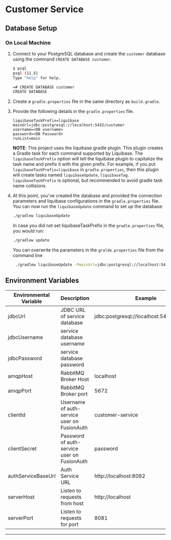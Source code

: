 # Customer Service

## Database Setup

### On Local Machine

1.  Connect to your PostgreSQL database and create the `customer` database using the command `CREATE DATABASE customer`.

    ```sh
    $ psql
    psql (11.5)
    Type "help" for help.

    =# CREATE DATABASE customer
    CREATE DATABASE
    ```

2.  Create a `gradle.properties` file in the same directory as `build.gradle`.
3.  Provide the following details in the `gradle.properties` file.

    ```
    liquibaseTaskPrefix=liquibase
    mainUrl=jdbc:postgresql://localhost:5432/customer
    username=<DB username>
    password=<DB Password>
    runList=main
    ```

    **NOTE**: This project uses the liquibase gradle plugin. This plugin creates a Gradle task for each command supported by Liquibase. The `liquibaseTaskPrefix` option will tell the liquibase plugin to capitalize the task name and prefix it with the given prefix. For example, if you put `liquibaseTaskPrefix=liquibase` in `gradle.properties`, then this plugin will create tasks named `liquibaseUpdate`, `liquibaseTag`. `liquibaseTaskPrefix` is optional, but recommended to avoid gradle task name collisions.

4.  At this point, you've created the database and provided the connection parameters and liquibase configurations in the `gradle.properties` file.
    You can now run the `liquibaseUpdate` command to set up the database:

    ```sh
    ./gradlew liquibaseUpdate
    ```

    In case you did not set liquibaseTaskPrefix in the `gradle.properties` file, you would run:

    ```sh
    ./gradlew update
    ```

    You can overwrite the parameters in the `gralde.properties` file from the command line

    ```sh
     ./gradlew liquibaseUpdate -PmainUrl=jdbc:postgresql://localhost:5432/customer -Pusername=john.doe -Ppassword=123456 -PrunList=main
    ```

## Environment Variables

| Environmental Variable | Description                                 | Example                                   | required |
| ---------------------- | ------------------------------------------- | ----------------------------------------- | -------- |
| jdbcUrl                | JDBC URL of service database                | jdbc:postgresql://localhost:5432/customer | true     |
| jdbcUsername           | service database username                   |                                           | true     |
| jdbcPassword           | service database password                   |                                           | true     |
| amqpHost               | RabbitMQ Broker Host                        | localhost                                 | true     |
| amqpPort               | RabbitMQ Broker port                        | 5672                                      | true     |
| clientId               | Username of auth-service user on FusionAuth | customer-service                          | true     |
| clientSecret           | Password of auth-service user on FusionAuth | password                                  | true     |
| authServiceBaseUrl     | Auth Service URL                            | http://localhost:8082                     | true     |
| serverHost             | Listen to requests from host                | http://localhost                          | true     |
| serverPort             | Listen to requests for port                 | 8081                                      | true     |

---